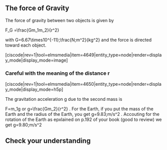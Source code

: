 ## The force of Gravity

The force of gravity between two objects is given by 

<lrn-math>F_G =\frac{Gm_1m_2}{r^2} </lrn-math>

with <lrn-math>G=6.67\times10^{-11}\;\frac{N\;m^2}{kg^2} </lrn-math> and the force is directed toward each object. 

[ciscode|rev=1|tool=elmsmedia|item=4649|entity_type=node|render=display_mode|display_mode=image]

### Careful with the meaning of the distance r

[ciscode|rev=1|tool=elmsmedia|item=4650|entity_type=node|render=display_mode|display_mode=h5p]

The gravitation acceleration g due to the second mass is 

<lrn-math> F=m_1g </lrn-math> or <lrn-math>g=\frac{Gm_2}{r^2} </lrn-math>. For the Earth, if you put the mass of the Earth and the radius of the Earth, you get <lrn-math>g=9.83\;m/s^2 </lrn-math>. Accouting for the rotation of the Earth as epxlained on p.192 of your book (good to review) we get <lrn-math>g=9.80\;m/s^2 </lrn-math>

## Check your understanding

